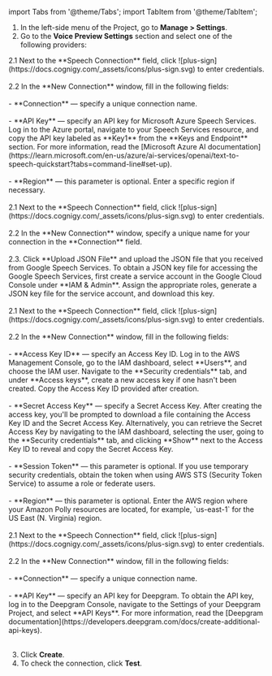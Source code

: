 import Tabs from '@theme/Tabs';
import TabItem from '@theme/TabItem';

1. In the left-side menu of the Project, go to **Manage > Settings**.
2. Go to the **Voice Preview Settings** section and select one of the following providers:

<Tabs>
  <TabItem value="azure" label="Microsoft Azure Speech Services" default>
    2.1 Next to the **Speech Connection** field, click ![plus-sign](https://docs.cognigy.com/_assets/icons/plus-sign.svg) to enter credentials.<br></br>
    2.2 In the **New Connection** window, fill in the following fields:<br></br>
        - **Connection** — specify a unique connection name.<br></br>
        - **API Key** — specify an API key for Microsoft Azure Speech Services. Log in to the Azure portal, navigate to your Speech Services resource, and copy the API key labeled as **Key1** from the **Keys and Endpoint** section. For more information, read the [Microsoft Azure AI documentation](https://learn.microsoft.com/en-us/azure/ai-services/openai/text-to-speech-quickstart?tabs=command-line#set-up).<br></br>
        - **Region** — this parameter is optional. Enter a specific region if necessary.<br></br>
  </TabItem>

  <TabItem value="google" label="Google Speech Services">
    2.1 Next to the **Speech Connection** field, click ![plus-sign](https://docs.cognigy.com/_assets/icons/plus-sign.svg) to enter credentials.<br></br>
    2.2 In the **New Connection** window, specify a unique name for your connection in the **Connection** field.<br></br>
    2.3. Click **Upload JSON File** and upload the JSON file that you received from Google Speech Services. To obtain a JSON key file for accessing the Google Speech Services, first create a service account in the Google Cloud Console under **IAM & Admin**. Assign the appropriate roles, generate a JSON key file for the service account, and download this key.<br></br>
  </TabItem>

  <TabItem value="amazon" label="Amazon Polly">
    2.1 Next to the **Speech Connection** field, click ![plus-sign](https://docs.cognigy.com/_assets/icons/plus-sign.svg) to enter credentials.<br></br>
    2.2 In the **New Connection** window, fill in the following fields:<br></br>
        - **Access Key ID** — specify an Access Key ID. Log in to the AWS Management Console, go to the IAM dashboard, select **Users**, and choose the IAM user. Navigate to the **Security credentials** tab, and under **Access keys**, create a new access key if one hasn't been created. Copy the Access Key ID provided after creation.<br></br>
        - **Secret Access Key** — specify a Secret Access Key. After creating the access key, you'll be prompted to download a file containing the Access Key ID and the Secret Access Key. Alternatively, you can retrieve the Secret Access Key by navigating to the IAM dashboard, selecting the user, going to the **Security credentials** tab, and clicking **Show** next to the Access Key ID to reveal and copy the Secret Access Key.<br></br>
        - **Session Token** — this parameter is optional. If you use temporary security credentials, obtain the token when using AWS STS (Security Token Service) to assume a role or federate users.<br></br>
        - **Region** — this parameter is optional. Enter the AWS region where your Amazon Polly resources are located, for example, `us-east-1` for the US East (N. Virginia) region.<br></br>
  </TabItem>

  <TabItem value="deepgram" label="Deepgram">
    2.1 Next to the **Speech Connection** field, click ![plus-sign](https://docs.cognigy.com/_assets/icons/plus-sign.svg) to enter credentials.<br></br>
    2.2 In the **New Connection** window, fill in the following fields:<br></br>
        - **Connection** — specify a unique connection name.<br></br>
        - **API Key** — specify an API key for Deepgram. To obtain the API key, log in to the Deepgram Console, navigate to the Settings of your Deepgram Project, and select **API Keys**. For more information, read the [Deepgram documentation](https://developers.deepgram.com/docs/create-additional-api-keys).<br></br>
  </TabItem>
</Tabs>

3. Click **Create**.
4. To check the connection, click **Test**.